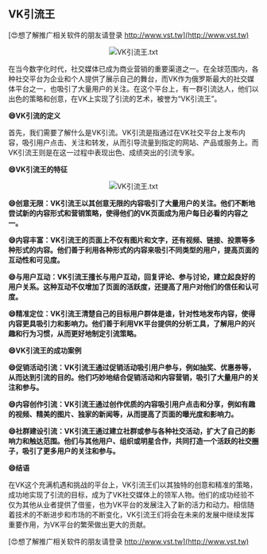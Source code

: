 ## **VK引流王**

[😍想了解推广相关软件的朋友请登录 http://www.vst.tw](http://www.vst.tw)

 <center><img src="https://vst.tw/MP4/tuiguang/png/1.png" alt="VK引流王.txt"></center>

在当今数字化时代，社交媒体已成为商业营销的重要渠道之一。在全球范围内，各种社交平台为企业和个人提供了展示自己的舞台，而VK作为俄罗斯最大的社交媒体平台之一，也吸引了大量用户的关注。在这个平台上，有一群引流达人，他们以出色的策略和创意，在VK上实现了引流的艺术，被誉为“VK引流王”。

**😄VK引流的定义**

首先，我们需要了解什么是VK引流。VK引流是指通过在VK社交平台上发布内容，吸引用户点击、关注和转发，从而引导流量到指定的网站、产品或服务上。而VK引流王则是在这一过程中表现出色、成绩突出的引流专家。

**😄VK引流王的特征**

 <center><img src="https://vst.tw/MP4/tuiguang/png/5.png" alt="VK引流王.txt"></center>

**😄创意无限：VK引流王以其创意无限的内容吸引了大量用户的关注。他们不断地尝试新的内容形式和营销策略，使得他们的VK页面成为用户每日必看的内容之一。**

**😄内容丰富：VK引流王的页面上不仅有图片和文字，还有视频、链接、投票等多种形式的内容。他们善于利用各种形式的内容来吸引不同类型的用户，提高页面的互动性和可见度。**

**😄与用户互动：VK引流王擅长与用户互动，回复评论、参与讨论，建立起良好的用户关系。这种互动不仅增加了页面的活跃度，还提高了用户对他们的信任和认可度。**

**😄精准定位：VK引流王清楚自己的目标用户群体是谁，针对性地发布内容，使得内容更具吸引力和影响力。他们善于利用VK平台提供的分析工具，了解用户的兴趣和行为习惯，从而更好地制定引流策略。**

**😄VK引流王的成功案例**

**😄促销活动引流：VK引流王通过促销活动吸引用户参与，例如抽奖、优惠券等，从而达到引流的目的。他们巧妙地结合促销活动和内容营销，吸引了大量用户的关注和参与。**

**😄内容创作引流：VK引流王通过创作优质的内容吸引用户点击和分享，例如有趣的视频、精美的图片、独家的新闻等，从而提高了页面的曝光度和影响力。**

**😄社群建设引流：VK引流王通过建立社群或参与各种社交活动，扩大了自己的影响力和触达范围。他们与其他用户、组织或明星合作，共同打造一个活跃的社交圈子，吸引了更多用户的关注和参与。**

**😄结语**

在VK这个充满机遇和挑战的平台上，VK引流王们以其独特的创意和精准的策略，成功地实现了引流的目标，成为了VK社交媒体上的领军人物。他们的成功经验不仅为其他从业者提供了借鉴，也为VK平台的发展注入了新的活力和动力。相信随着技术的不断进步和市场的不断变化，VK引流王们将会在未来的发展中继续发挥重要作用，为VK平台的繁荣做出更大的贡献。

[😍想了解推广相关软件的朋友请登录 http://www.vst.tw](http://www.vst.tw)



